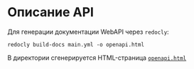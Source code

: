# Описание API
Для генерации документации WebAPI через `redocly`:
```
redocly build-docs main.yml -o openapi.html
```
В директории сгенерируется HTML-страница [`openapi.html`](openapi.html)
